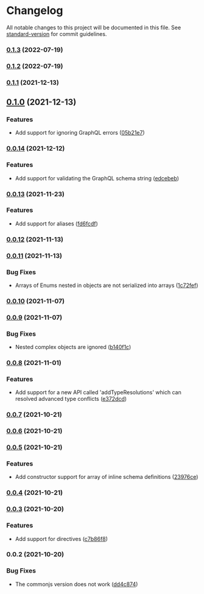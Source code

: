 # Changelog

All notable changes to this project will be documented in this file. See [standard-version](https://github.com/conventional-changelog/standard-version) for commit guidelines.

### [0.1.3](https://github.com/nicolasdao/graphql-schemax/compare/v0.1.2...v0.1.3) (2022-07-19)

### [0.1.2](https://github.com/nicolasdao/graphql-schemax/compare/v0.1.1...v0.1.2) (2022-07-19)

### [0.1.1](https://github.com/nicolasdao/graphql-schemax/compare/v0.1.0...v0.1.1) (2021-12-13)

## [0.1.0](https://github.com/nicolasdao/graphql-schemax/compare/v0.0.14...v0.1.0) (2021-12-13)


### Features

* Add support for ignoring GraphQL errors ([05b21e7](https://github.com/nicolasdao/graphql-schemax/commit/05b21e716a6e39dff215227ee4f1750e5dd72d81))

### [0.0.14](https://github.com/nicolasdao/graphql-schemax/compare/v0.0.13...v0.0.14) (2021-12-12)


### Features

* Add support for validating the GraphQL schema string ([edcebeb](https://github.com/nicolasdao/graphql-schemax/commit/edcebeb2a6dd91e949aafd2fe2d545d82c183126))

### [0.0.13](https://github.com/nicolasdao/graphql-schemax/compare/v0.0.12...v0.0.13) (2021-11-23)


### Features

* Add support for aliases ([fd6fcdf](https://github.com/nicolasdao/graphql-schemax/commit/fd6fcdf976d6f2cf3ec86d881a4b6e9f50fa680a))

### [0.0.12](https://github.com/nicolasdao/graphql-schemax/compare/v0.0.11...v0.0.12) (2021-11-13)

### [0.0.11](https://github.com/nicolasdao/graphql-schemax/compare/v0.0.10...v0.0.11) (2021-11-13)


### Bug Fixes

* Arrays of Enums nested in objects are not serialized into arrays ([1c72fef](https://github.com/nicolasdao/graphql-schemax/commit/1c72fef8a748a948e6af955c19fa61928e8119f3))

### [0.0.10](https://github.com/nicolasdao/graphql-schemax/compare/v0.0.9...v0.0.10) (2021-11-07)

### [0.0.9](https://github.com/nicolasdao/graphql-schemax/compare/v0.0.8...v0.0.9) (2021-11-07)


### Bug Fixes

* Nested complex objects are ignored ([b140f1c](https://github.com/nicolasdao/graphql-schemax/commit/b140f1cbee36d79a4ddb835575e7b2182251dbb2))

### [0.0.8](https://github.com/nicolasdao/graphql-schemax/compare/v0.0.7...v0.0.8) (2021-11-01)


### Features

* Add support for a new API called 'addTypeResolutions' which can resolved advanced type conflicts ([e372dcd](https://github.com/nicolasdao/graphql-schemax/commit/e372dcd19d478af431d9f4a9cfd556bbc3d99e83))

### [0.0.7](https://github.com/nicolasdao/graphql-schemax/compare/v0.0.6...v0.0.7) (2021-10-21)

### [0.0.6](https://github.com/nicolasdao/graphql-schemax/compare/v0.0.5...v0.0.6) (2021-10-21)

### [0.0.5](https://github.com/nicolasdao/graphql-schemax/compare/v0.0.4...v0.0.5) (2021-10-21)


### Features

* Add constructor support for array of inline schema definitions ([23976ce](https://github.com/nicolasdao/graphql-schemax/commit/23976ce9999d705131297c97988ff2bcefa8d041))

### [0.0.4](https://github.com/nicolasdao/graphql-schemax/compare/v0.0.3...v0.0.4) (2021-10-21)

### [0.0.3](https://github.com/nicolasdao/graphql-schemax/compare/v0.0.2...v0.0.3) (2021-10-20)


### Features

* Add support for directives ([c7b86f8](https://github.com/nicolasdao/graphql-schemax/commit/c7b86f8626b606f857b1ea9839e93af96a29abca))

### 0.0.2 (2021-10-20)


### Bug Fixes

* The commonjs version does not work ([dd4c874](https://github.com/nicolasdao/graphql-schemax/commit/dd4c874a5594ed8372ab4ab6ec96d71cda60a553))
